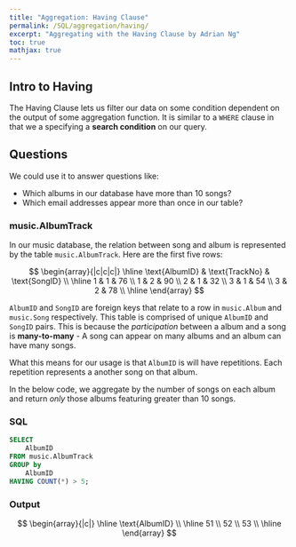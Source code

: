 ```yaml
---
title: "Aggregation: Having Clause"
permalink: /SQL/aggregation/having/
excerpt: "Aggregating with the Having Clause by Adrian Ng"
toc: true
mathjax: true
---
```


## Intro to Having

The Having Clause lets us filter our data on some condition dependent on the output of some aggregation function.
It is similar to a `WHERE` clause in that we a specifying a __search condition__ on our query.

## Questions

We could use it to answer questions like:

* Which albums in our database have more than 10 songs?
* Which email addresses appear more than once in our table?


### music.AlbumTrack

In our music database, the relation between song and album is represented by the table `music.AlbumTrack`.
Here are the first five rows:

$$
\begin{array}{|c|c|c|}
\hline
\text{AlbumID} & \text{TrackNo} & \text{SongID} \\ 
\hline
1 & 1 & 76 \\
1 & 2 & 90 \\
2 & 1 & 32 \\
3 & 1 & 54 \\
3 & 2 & 78 \\
\hline
\end{array}
$$

`AlbumID` and `SongID` are foreign keys that relate to a row in `music.Album` and `music.Song` respectively.
This table is comprised of unique `AlbumID` and `SongID` pairs.
This is because the _participation_ between a album and a song is __many-to-many__ - 
A song can appear on many albums and an album can have many songs.

What this means for our usage is that `AlbumID` is will have repetitions. 
Each repetition represents a another song on that album.

In the below code, we aggregate by the number of songs on each album and return _only_ those albums featuring greater than 10 songs.

### SQL


```sql
SELECT
	AlbumID
FROM music.AlbumTrack
GROUP by
	AlbumID	
HAVING COUNT(*) > 5;
```

### Output

$$
\begin{array}{|c|}
\hline
\text{AlbumID} \\ 
\hline
51 \\
52 \\
53 \\
\hline
\end{array}
$$


